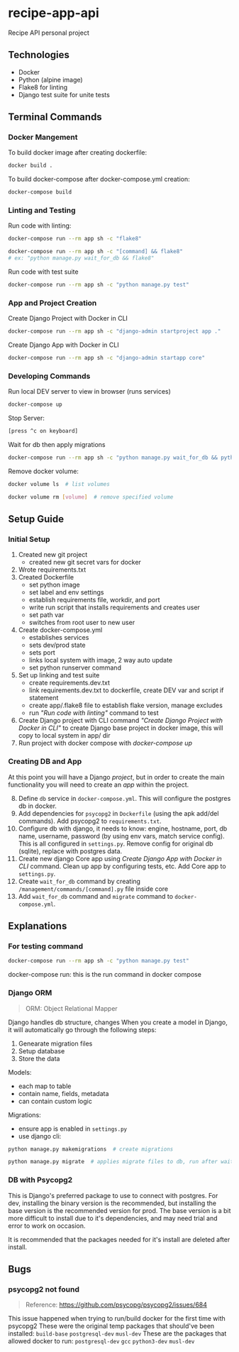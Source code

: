 # recipe-app-api
Recipe API personal project

## Technologies
* Docker
* Python (alpine image)
* Flake8 for linting
* Django test suite for unite tests

## Terminal Commands
### Docker Mangement
To build docker image after creating dockerfile:
```sh
docker build .
```
To build docker-compose after docker-compose.yml creation:
```sh
docker-compose build
```
### Linting and Testing
Run code with linting:
```sh
docker-compose run --rm app sh -c "flake8"
```
```sh
docker-compose run --rm app sh -c "[command] && flake8"
# ex: "python manage.py wait_for_db && flake8"
```
Run code with test suite
```sh
docker-compose run --rm app sh -c "python manage.py test"
```
### App and Project Creation
Create Django Project with Docker in CLI
```sh
docker-compose run --rm app sh -c "django-admin startproject app ."
```
Create Django App with Docker in CLI
```sh
docker-compose run --rm app sh -c "django-admin startapp core"
```

### Developing Commands
Run local DEV server to view in browser (runs services)
```sh
docker-compose up
```
Stop Server:
```sh
[press ^c on keyboard]
```

Wait for db then apply migrations
```sh
docker-compose run --rm app sh -c "python manage.py wait_for_db && python manage.py migrate"
```

Remove docker volume:
```sh
docker volume ls  # list volumes

docker volume rm [volume]  # remove specified volume
```

## Setup Guide
### Initial Setup
1. Created new git project
    * created new git secret vars for docker
2. Wrote requirements.txt
3. Created Dockerfile
    * set python image
    * set label and env settings
    * establish requirements file, workdir, and port
    * write run script that installs requirements and creates user
    * set path var
    * switches from root user to new user
4. Create docker-compose.yml
    * establishes services
    * sets dev/prod state
    * sets port
    * links local system with image, 2 way auto update
    * set python runserver command
5. Set up linking and test suite
    * create requirements.dev.txt
    * link requirements.dev.txt to dockerfile, create DEV var and script if statement
    * create app/.flake8 file to establish flake version, manage excludes
    * run *"Run code with linting"* command to test
6. Create Django project with CLI command *"Create Django Project with Docker in CLI"* to create Django base project in docker image, this will copy to local system in app/ dir
7. Run project with docker compose with *docker-compose up*

### Creating DB and App
At this point you will have a Django *project*, but in order to create the main functionality you will need to create an *app* within the project.

8. Define `db` service in `docker-compose.yml`. This will configure the postgres db in docker.
9. Add dependencies for `psycopg2` in `Dockerfile` (using the apk add/del commands). Add psycopg2 to `requirements.txt`.
10. Configure db with django, it needs to know: engine, hostname, port, db name, username, password (by using env vars, match service config). This is all configured in `settings.py`. Remove config for original db (sqlite), replace with postgres data.
11. Create new django Core app using *Create Django App with Docker in CLI* command. Clean up app by configuring tests, etc. Add Core app to `settings.py`.
12. Create `wait_for_db` command by creating `/management/commands/[command].py` file inside core
13. Add `wait_for_db` command and `migrate` command to `docker-compose.yml`.

## Explanations

### For testing command
```sh
docker-compose run --rm app sh -c "python manage.py test"
```
docker-compose run: this is the run command in docker compose

### Django ORM
> ORM: Object Relational Mapper

Django handles db structure, changes
When you create a model in Django, it will automatically go through the following steps:
1. Genearate migration files
2. Setup database
3. Store the data

Models:
- each map to table
- contain name, fields, metadata
- can contain custom logic

Migrations:
- ensure app is enabled in `settings.py`
- use django cli:
```sh
python manage.py makemigrations  # create migrations

python manage.py migrate  # applies migrate files to db, run after wait_for_db
```
### DB with Psycopg2
This is Django's preferred package to use to connect with postgres. For dev, installing the binary version is the recommended, but installing the base version is the recommended version for prod. The base version is a bit more difficult to install due to it's dependencies, and may need trial and error to work on occasion.

It is recommended that the packages needed for it's install are deleted after install.

## Bugs

### psycopg2 not found
> Reference: https://github.com/psycopg/psycopg2/issues/684

This issue happened when trying to run/build docker for the first time with psycopg2
These were the original temp packages that should've been installed: `build-base` `postgresql-dev` `musl-dev`
These are the packages that allowed docker to run: `postgresql-dev` `gcc` `python3-dev` `musl-dev`

